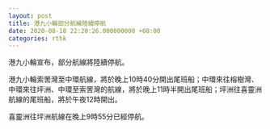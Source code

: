 ```yaml
---
layout: post
title: 港九小輪部分航線陸續停航
date: 2020-08-18 22:20:26.000000000 +08:00
categories: rthk
---
```


港九小輪宣布，部分航線將陸續停航。

港九小輪索罟灣至中環航線，將於晚上10時40分開出尾班船；中環來往榕樹灣、中環來往坪洲、中環至索罟灣的航線，將於晚上11時半開出尾班船；坪洲往喜靈洲航線的尾班船，將於午夜12時開出。

喜靈洲往坪洲航線在晚上9時55分已經停航。
